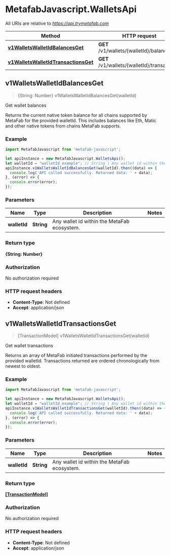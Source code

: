 # MetafabJavascript.WalletsApi

All URIs are relative to *https://api.trymetafab.com*

Method | HTTP request | Description
------------- | ------------- | -------------
[**v1WalletsWalletIdBalancesGet**](WalletsApi.md#v1WalletsWalletIdBalancesGet) | **GET** /v1/wallets/{walletId}/balances | Get wallet balances
[**v1WalletsWalletIdTransactionsGet**](WalletsApi.md#v1WalletsWalletIdTransactionsGet) | **GET** /v1/wallets/{walletId}/transactions | Get wallet transactions



## v1WalletsWalletIdBalancesGet

> {String: Number} v1WalletsWalletIdBalancesGet(walletId)

Get wallet balances

Returns the current native token balance for all chains supported by MetaFab for the provided walletId. This includes balances like Eth, Matic and other native tokens from chains MetaFab supports.

### Example

```javascript
import MetafabJavascript from 'metafab-javascript';

let apiInstance = new MetafabJavascript.WalletsApi();
let walletId = "walletId_example"; // String | Any wallet id within the MetaFab ecosystem.
apiInstance.v1WalletsWalletIdBalancesGet(walletId).then((data) => {
  console.log('API called successfully. Returned data: ' + data);
}, (error) => {
  console.error(error);
});

```

### Parameters


Name | Type | Description  | Notes
------------- | ------------- | ------------- | -------------
 **walletId** | **String**| Any wallet id within the MetaFab ecosystem. | 

### Return type

**{String: Number}**

### Authorization

No authorization required

### HTTP request headers

- **Content-Type**: Not defined
- **Accept**: application/json


## v1WalletsWalletIdTransactionsGet

> [TransactionModel] v1WalletsWalletIdTransactionsGet(walletId)

Get wallet transactions

Returns an array of MetaFab initiated transactions performed by the provided walletId. Transactions returned are ordered chronologically from newest to oldest.

### Example

```javascript
import MetafabJavascript from 'metafab-javascript';

let apiInstance = new MetafabJavascript.WalletsApi();
let walletId = "walletId_example"; // String | Any wallet id within the MetaFab ecosystem.
apiInstance.v1WalletsWalletIdTransactionsGet(walletId).then((data) => {
  console.log('API called successfully. Returned data: ' + data);
}, (error) => {
  console.error(error);
});

```

### Parameters


Name | Type | Description  | Notes
------------- | ------------- | ------------- | -------------
 **walletId** | **String**| Any wallet id within the MetaFab ecosystem. | 

### Return type

[**[TransactionModel]**](TransactionModel.md)

### Authorization

No authorization required

### HTTP request headers

- **Content-Type**: Not defined
- **Accept**: application/json

